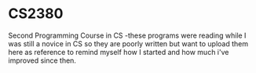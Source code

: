 # CS2380
Second Programming Course in CS
-these programs were reading while I was still a novice in CS so they are poorly written but want to upload them here as reference to remind myself how I started and how much i've improved since then.
